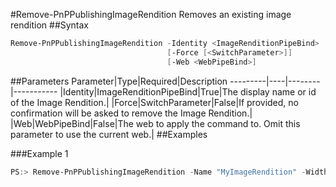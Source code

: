 #Remove-PnPPublishingImageRendition
Removes an existing image rendition
##Syntax
```powershell
Remove-PnPPublishingImageRendition -Identity <ImageRenditionPipeBind>
                                   [-Force [<SwitchParameter>]]
                                   [-Web <WebPipeBind>]
```


##Parameters
Parameter|Type|Required|Description
---------|----|--------|-----------
|Identity|ImageRenditionPipeBind|True|The display name or id of the Image Rendition.|
|Force|SwitchParameter|False|If provided, no confirmation will be asked to remove the Image Rendition.|
|Web|WebPipeBind|False|The web to apply the command to. Omit this parameter to use the current web.|
##Examples

###Example 1
```powershell
PS:> Remove-PnPPublishingImageRendition -Name "MyImageRendition" -Width 800 -Height 600
```

